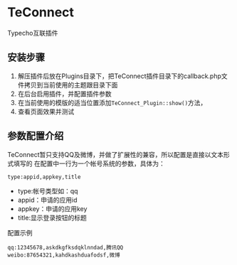 # TeConnect
Typecho互联插件

安装步骤
----

 1. 解压插件后放在Plugins目录下，把TeConnect插件目录下的callback.php文件拷贝到当前使用的主题跟目录下面
 2. 在后台启用插件，并配置插件参数
 3. 在当前使用的模版的适当位置添加`TeConnect_Plugin::show()`方法，
 4. 查看页面效果并测试
 

参数配置介绍
------

TeConnect暂只支持QQ及微博，并做了扩展性的兼容，所以配置是直接以文本形式填写的
在配置中一行为一个帐号系统的参数，具体为：

    type:appid,appkey,title

 - type:帐号类型如：qq 
 - appid：申请的应用id
 - appkey：申请的应用key
 - title:显示登录按钮的标题

配置示例

    qq:12345678,askdkgfksdqklnndad,腾讯QQ
    weibo:87654321,kahdkashduafodsf,微博
